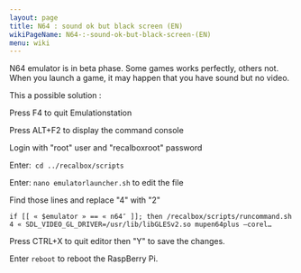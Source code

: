 ```yaml
---
layout: page
title: N64 : sound ok but black screen (EN)
wikiPageName: N64-:-sound-ok-but-black-screen-(EN)
menu: wiki
---
```


N64 emulator is in beta phase. Some games works perfectly, others not. When you launch a game, it may happen that you have sound but no video.

This a possible solution :

Press F4 to quit Emulationstation

Press ALT+F2 to display the command console

Login with "root" user and "recalboxroot" password

Enter:`` cd ../recalbox/scripts``

Enter: ``nano emulatorlauncher.sh`` to edit the file

Find those lines and replace "4" with "2"

``if [[ « $emulator » == « n64″ ]]; then /recalbox/scripts/runcommand.sh 4 « SDL_VIDEO_GL_DRIVER=/usr/lib/libGLESv2.so mupen64plus –corel…``

Press CTRL+X to quit editor then "Y" to save the changes.

Enter ``reboot`` to reboot the RaspBerry Pi.
